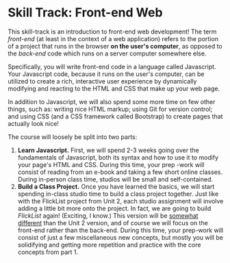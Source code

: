 # Skill Track: Front-end Web

This skill-track is an introduction to front-end web development! The term *front-end* (at least in the context of a web application) refers to the portion of a project that runs in the browser **on the user's computer**, as opposed to the *back-end* code which runs on a server computer somewhere else.

Specifically, you will write front-end code in a language called Javascript. Your Javascript code, because it runs on the user's computer, can be utilized to create a rich, interactive user experience by dynamically modifying and reacting to the HTML and CSS that make up your web page.

In addition to Javascript, we will also spend some more time on few other things, such as: writing nice HTML markup; using Git for version control; and using CSS (and a CSS framework called Bootstrap) to create pages that actually look nice!

The course will loosely be split into two parts:
1. **Learn Javascript.** First, we will spend 2-3 weeks going over the fundamentals of Javascript, both its syntax and how to use it to modify your page's HTML and CSS. During this time, your prep -work will consist of reading from an e-book and taking a few short online classes. During in-person class time, studios will be small and self-contained.
2. **Build a Class Project.** Once you have learned the basics, we will start spending in-class studio time to build a class project together. Just like with the FlickList project from Unit 2, each studio assignment will involve adding a little bit more onto the project. In fact, we are going to build *FlickList* again! (Exciting, I know.) This version will be [somewhat different][flicklist-demo] than the Unit 2 version, and of course we will focus on the front-end rather than the back-end. During this time, your prep-work will consist of just a few miscellaneous new concepts, but mostly you will be solidifying and getting more repetition and practice with the core concepts from part 1.


[flicklist-demo]: http://education.launchcode.org/flicklist
